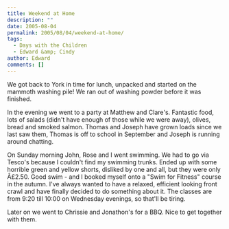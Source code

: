 ```yaml
---
title: Weekend at Home
description: ""
date: 2005-08-04
permalink: 2005/08/04/weekend-at-home/
tags:
  - Days with the Children
  - Edward &amp; Cindy
author: Edward
comments: []
---
```


We got back to York in time for lunch, unpacked and started on the
mammoth washing pile! We ran out of washing powder before it was
finished.

In the evening we went to a party at Matthew and Clare\'s. Fantastic
food, lots of salads (didn\'t have enough of those while we were away),
olives, bread and smoked salmon. Thomas and Joseph have grown loads
since we last saw them, Thomas is off to school in September and Joseph
is running around chatting.

On Sunday morning John, Rose and I went swimming. We had to go via
Tesco\'s because I couldn\'t find my swimming trunks. Ended up with some
horrible green and yellow shorts, disliked by one and all, but they were
only Â£2.50. Good swim - and I booked myself onto a \"Swim for Fitness\"
course in the autumn. I\'ve always wanted to have a relaxed, efficient
looking front crawl and have finally decided to do something about it.
The classes are from 9:20 till 10:00 on Wednesday evenings, so that\'ll
be tiring.

Later on we went to Chrissie and Jonathon\'s for a BBQ. Nice to get
together with them.

